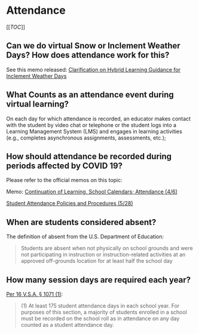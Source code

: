 # Attendance

[[_TOC_]]

## Can we do virtual Snow or Inclement Weather Days? How does attendance work for this?

See this memo released: [Clarification on Hybrid Learning Guidance for Inclement Weather Days](https://vermont.us20.list-manage.com/track/click?u=d01e01e425fa1e66c26167761&id=c47cf894fc&e=c5a094cc7a)

## What Counts as an attendance event during virtual learning?

On each day for which attendance is recorded, an educator makes contact with the
student by video chat or telephone or the student logs into a Learning Management
System (LMS) and engages in learning activities (e.g., completes asynchronous
assignments, assessments, etc.);

## How should attendance be recorded during periods affected by COVID 19?​

Please refer to the official memos on this topic: ​

Memo: [Continuation of Learning, School Calendars; Attendance (4/6)​](https://education.vermont.gov/memos/memo-continuation-of-learning-school-calendars-attendance)

[Student Attendance Policies and Procedures (5/28)​](https://education.vermont.gov/documents/student-attendance-policies-and-procedures-strategies-during-school-closure-and-planning-for-a-strong-healthy-start)

## When are students considered absent?
The definition of absent from the U.S. Department of Education:
> Students are absent when not physically on school grounds and were not participating in instruction or instruction-related activities at an approved off-grounds location for at least half the school day

## How many session days are required each year?

[Per 16 V.S.A. § 1071 (1)](https://legislature.vermont.gov/statutes/section/16/025/01071#main-content:~:text=(1)%20At%20least%20175%20student%20attendance,counted%20as%20a%20student%20attendance%20day.):
> (1) At least 175 student attendance days in each school year. For purposes of this section, a majority of students enrolled in a school must be recorded on the school roll as in attendance on any day counted as a student attendance day.
